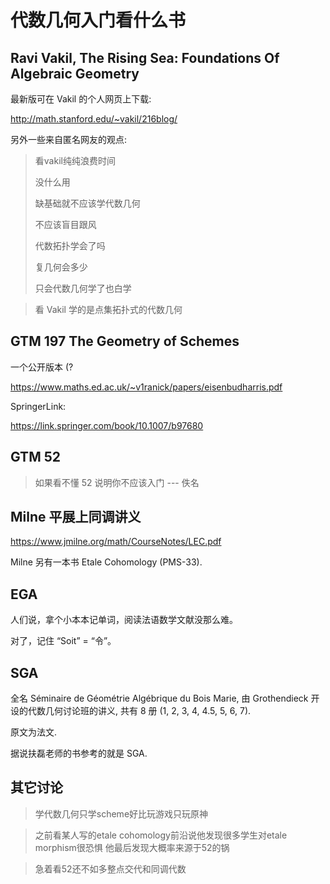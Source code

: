 # 代数几何入门看什么书

## Ravi Vakil, The Rising Sea: Foundations Of Algebraic Geometry

最新版可在 Vakil 的个人网页上下载:

http://math.stanford.edu/~vakil/216blog/

另外一些来自匿名网友的观点:

> 看vakil纯纯浪费时间
>
> 没什么用
>
> 缺基础就不应该学代数几何
>
> 不应该盲目跟风
> 
> 代数拓扑学会了吗
>
> 复几何会多少
>
> 只会代数几何学了也白学

> 看 Vakil 学的是点集拓扑式的代数几何

## GTM 197 The Geometry of Schemes

一个公开版本 (?

https://www.maths.ed.ac.uk/~v1ranick/papers/eisenbudharris.pdf

SpringerLink:

https://link.springer.com/book/10.1007/b97680

## GTM 52

> 如果看不懂 52 说明你不应该入门 --- 佚名

## Milne 平展上同调讲义

https://www.jmilne.org/math/CourseNotes/LEC.pdf

Milne 另有一本书 Etale Cohomology (PMS-33).

## EGA

人们说，拿个小本本记单词，阅读法语数学文献没那么难。

对了，记住 “Soit” = “令”。

## SGA

全名 Séminaire de Géométrie Algébrique du Bois Marie, 由 Grothendieck 开设的代数几何讨论班的讲义, 共有 8 册 (1, 2, 3, 4, 4.5, 5, 6, 7).

原文为法文.

据说扶磊老师的书参考的就是 SGA.

## 其它讨论

> 学代数几何只学scheme好比玩游戏只玩原神

> 之前看某人写的etale cohomology前沿说他发现很多学生对etale morphism很恐惧  他最后发现大概率来源于52的锅

> 急着看52还不如多整点交代和同调代数
